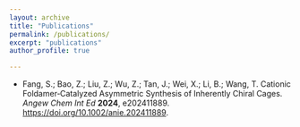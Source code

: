 ```yaml
---
layout: archive
title: "Publications"
permalink: /publications/
excerpt: "publications"
author_profile: true

---
```


- Fang, S.; Bao, Z.; Liu, Z.; Wu, Z.; Tan, J.; Wei, X.; Li, B.; Wang, T. Cationic Foldamer‐Catalyzed Asymmetric Synthesis of Inherently Chiral Cages. *Angew Chem Int Ed* **2024**, e202411889. https://doi.org/10.1002/anie.202411889.
